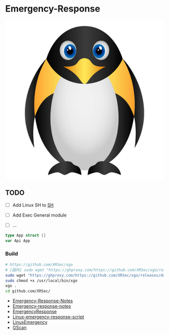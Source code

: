 # Emergency-Response

![icon](/assert/icon.jpg)

## TODO
- [ ] Add Linux SH to [SH](/sh)
- [ ] Add Exec General module
- [ ] ...


```go
type App struct {}
var Api App
```

### Build

```bash
# https://github.com/XRSec/xgo
# [国内] sudo wget "https://ghproxy.com/https://github.com/XRSec/xgo/releases/download/$(curl -sL "https://api.github.com/repos/crazy-max/xgo/releases/latest" | grep tag_name | awk '{print $2}' | tr -d '"' | tr -d ',')/xgo-$(uname -s)-$(uname -m)" -O /usr/local/bin/xgo
sudo wget "https://ghproxy.com/https://github.com/XRSec/xgo/releases/download/$(curl -sL "https://api.github.com/repos/crazy-max/xgo/releases/latest" | grep tag_name | awk '{print $2}' | tr -d '"' | tr -d ',')/xgo-$(uname -s)-$(uname -m)" -O /usr/local/bin/xgo
sudo chmod +x /usr/local/bin/xgo
xgo .
cd github.com/XRSec/
```

- [Emergency-Response-Notes](https://github.com/Bypass007/Emergency-Response-Notes)
- [Emergency-response-notes](https://github.com/wpsec/Emergency-response-notes)
- [EmergencyResponse](https://github.com/yaunsky/EmergencyResponse)
- [Linux-emergency-response-script](https://github.com/looosooo/Linux-emergency-response-script)
- [LinuxEmergency](https://github.com/b0bac/LinuxEmergency)
- [GScan](https://github.com/grayddq/GScan)